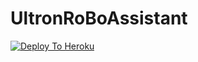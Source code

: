 # UltronRoBoAssistant

[![Deploy To Heroku](https://www.herokucdn.com/deploy/button.svg)](https://dashboard.heroku.com/new?button-url=https%3A%2F%2Fgithub.com%2FUltronRoBo%2FUltronRoBoAssistant&template=https%3A%2F%2Fgithub.com%2FUltronRoBo%2FUltronRoBoAssistant/)

